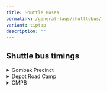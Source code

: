 ```yaml
---
title: Shuttle Buses
permalink: /general-faqs/shuttlebus/
variant: tiptap
description: ""
---
```

<h2>Shuttle bus timings</h2>
<div data-type="detailGroup" class="isomer-accordion isomer-accordion-white">
<details class="isomer-details">
<summary>Gombak Precinct</summary>
<div data-type="detailsContent" class="isomer-details-content">
<h2>Gombak Precinct</h2>
<div class="isomer-image-wrapper">
<img style="width: 100%" height="auto" width="100%" alt="Shuttle bus pick up at cashew MRT" src="/images/Shuttle bus/shuttle_gbk.jpg">
</div>
<h3>Morning</h3>
<table style="minWidth: 50px">
<colgroup>
<col>
<col>
</colgroup>
<tbody>
<tr>
<th rowspan="1" colspan="1">
<p>First bus</p>
</th>
<th rowspan="1" colspan="1">
<p>0700hrs</p>
</th>
</tr>
<tr>
<td rowspan="1" colspan="1">
<p><strong>Last bus</strong>
</p>
</td>
<td rowspan="1" colspan="1">
<p><strong>1000hrs</strong>
</p>
</td>
</tr>
<tr>
<td rowspan="1" colspan="1">
<p><strong>Frequency</strong>
</p>
</td>
<td rowspan="1" colspan="1">
<p><strong>15 mins</strong>
</p>
</td>
</tr>
<tr>
<td rowspan="1" colspan="1">
<p>Stop 1</p>
</td>
<td rowspan="1" colspan="1">
<p>Cashew MRT (Taxi Stand)</p>
</td>
</tr>
<tr>
<td rowspan="1" colspan="1">
<p>Stop 2</p>
</td>
<td rowspan="1" colspan="1">
<p>Pass Office (bus stop)</p>
</td>
</tr>
<tr>
<td rowspan="1" colspan="1">
<p>Stop 3</p>
</td>
<td rowspan="1" colspan="1">
<p>M-Annex Foyer</p>
</td>
</tr>
</tbody>
</table>
<h3>Lunchtime</h3>
<table style="minWidth: 50px">
<colgroup>
<col>
<col>
</colgroup>
<tbody>
<tr>
<th rowspan="1" colspan="1">
<p>First bus</p>
</th>
<th rowspan="1" colspan="1">
<p>1130hrs</p>
</th>
</tr>
<tr>
<td rowspan="1" colspan="1">
<p><strong>Last bus</strong>
</p>
</td>
<td rowspan="1" colspan="1">
<p><strong>1400hrs</strong>
</p>
</td>
</tr>
<tr>
<td rowspan="1" colspan="1">
<p><strong>Frequency</strong>
</p>
</td>
<td rowspan="1" colspan="1">
<p><strong>30 mins</strong>
</p>
</td>
</tr>
<tr>
<td rowspan="1" colspan="1">
<p>Stop 1</p>
</td>
<td rowspan="1" colspan="1">
<p>MINDEF Taxi Stand</p>
</td>
</tr>
<tr>
<td rowspan="1" colspan="1">
<p>Stop 2</p>
</td>
<td rowspan="1" colspan="1">
<p>Hillview camp (roadside pickup)</p>
</td>
</tr>
<tr>
<td rowspan="1" colspan="1">
<p>Stop 3</p>
</td>
<td rowspan="1" colspan="1">
<p>Hillion Mall (MRT Exit A Bus Stop)</p>
</td>
</tr>
<tr>
<td rowspan="1" colspan="1">
<p>Stop 4</p>
</td>
<td rowspan="1" colspan="1">
<p>Hillv2 Bus Stop</p>
</td>
</tr>
<tr>
<td rowspan="1" colspan="1">
<p>Stop 5</p>
</td>
<td rowspan="1" colspan="1">
<p>MINDEF Pass Office</p>
</td>
</tr>
</tbody>
</table>
<p></p>
<p><strong><u>Temporary Shuttle bus for Lunchtime (Timbre+ Hillview)</u></strong>
</p>
<table style="minWidth: 50px">
<colgroup>
<col>
<col>
</colgroup>
<tbody>
<tr>
<td rowspan="1" colspan="1">
<p><strong>First bus</strong>
</p>
</td>
<td rowspan="1" colspan="1">
<p><strong>1130hrs</strong>
</p>
</td>
</tr>
<tr>
<td rowspan="1" colspan="1">
<p><strong>Last bus</strong>
</p>
</td>
<td rowspan="1" colspan="1">
<p><strong>1430hrs</strong>
</p>
</td>
</tr>
<tr>
<td rowspan="1" colspan="1">
<p><strong>Frequency</strong>
</p>
</td>
<td rowspan="1" colspan="1">
<p><strong>20 mins</strong>
</p>
</td>
</tr>
<tr>
<td rowspan="1" colspan="1">
<p>Pick up location</p>
</td>
<td rowspan="1" colspan="1">
<p>M-Annex Foyer</p>
</td>
</tr>
<tr>
<td rowspan="1" colspan="1">
<p>Drop off location</p>
</td>
<td rowspan="1" colspan="1">
<p>New CMPB Blk 1</p>
</td>
</tr>
</tbody>
</table>
<h3>Evening</h3>
<table style="minWidth: 50px">
<colgroup>
<col>
<col>
</colgroup>
<tbody>
<tr>
<th rowspan="1" colspan="1">
<p>First bus</p>
</th>
<th rowspan="1" colspan="1">
<p>1630hrs (Fri: 1600hrs)</p>
</th>
</tr>
<tr>
<td rowspan="1" colspan="1">
<p><strong>Last bus</strong>
</p>
</td>
<td rowspan="1" colspan="1">
<p><strong>2130hrs (Fri: 2100hrs)</strong>
</p>
</td>
</tr>
<tr>
<td rowspan="1" colspan="1">
<p><strong>Frequency</strong>
</p>
</td>
<td rowspan="1" colspan="1">
<p><strong>15 mins</strong>
</p>
</td>
</tr>
<tr>
<td rowspan="1" colspan="1">
<p>Stop 1</p>
</td>
<td rowspan="1" colspan="1">
<p>M-Annex Foyer</p>
</td>
</tr>
<tr>
<td rowspan="1" colspan="1">
<p>Stop 2</p>
</td>
<td rowspan="1" colspan="1">
<p>Cashew MRT (Taxi Stand)</p>
</td>
</tr>
</tbody>
</table>
</div>
</details>
<details class="isomer-details">
<summary>Depot Road Camp</summary>
<div data-type="detailsContent" class="isomer-details-content">
<h2>Depot Road Camp</h2>
<div class="isomer-image-wrapper">
<img style="width: 100%" height="auto" width="100%" alt="Shuttle bus pickup at depot road camp" src="/images/Shuttle bus/shuttle_drc.jpg">
</div>
<h3>Morning</h3>
<table style="minWidth: 50px">
<colgroup>
<col>
<col>
</colgroup>
<tbody>
<tr>
<th rowspan="1" colspan="1">
<p>First bus</p>
</th>
<th rowspan="1" colspan="1">
<p>0700hrs</p>
</th>
</tr>
<tr>
<td rowspan="1" colspan="1">
<p><strong>Last bus</strong>
</p>
</td>
<td rowspan="1" colspan="1">
<p><strong>0830hrs</strong>
</p>
</td>
</tr>
<tr>
<td rowspan="1" colspan="1">
<p><strong>Frequency</strong>
</p>
</td>
<td rowspan="1" colspan="1">
<p><strong>15-20 mins</strong>
</p>
</td>
</tr>
<tr>
<td rowspan="1" colspan="1">
<p>Stop 1</p>
</td>
<td rowspan="1" colspan="1">
<p>HarbourFront MRT (Exit D Taxi Stand)</p>
</td>
</tr>
<tr>
<td rowspan="1" colspan="1">
<p>Stop 2</p>
</td>
<td rowspan="1" colspan="1">
<p>Depot Road Camp (Pickup/drop-off point)</p>
</td>
</tr>
</tbody>
</table>
<h3>Lunchtime (Depot Heights)</h3>
<table style="minWidth: 50px">
<colgroup>
<col>
<col>
</colgroup>
<tbody>
<tr>
<th rowspan="1" colspan="1">
<p>First bus</p>
</th>
<th rowspan="1" colspan="1">
<p>1200hrs</p>
</th>
</tr>
<tr>
<td rowspan="1" colspan="1">
<p><strong>Last bus</strong>
</p>
</td>
<td rowspan="1" colspan="1">
<p><strong>1345hrs</strong>
</p>
</td>
</tr>
<tr>
<td rowspan="1" colspan="1">
<p><strong>Frequency</strong>
</p>
</td>
<td rowspan="1" colspan="1">
<p><strong>15 mins</strong>
</p>
</td>
</tr>
<tr>
<td rowspan="1" colspan="1">
<p>Stop 1</p>
</td>
<td rowspan="1" colspan="1">
<p>DTTA (Bus stop B14241)</p>
</td>
</tr>
<tr>
<td rowspan="1" colspan="1">
<p>Stop 2</p>
</td>
<td rowspan="1" colspan="1">
<p>Depot Road Camp (Pickup/drop-off point)</p>
</td>
</tr>
<tr>
<td rowspan="1" colspan="1">
<p>Stop 3</p>
</td>
<td rowspan="1" colspan="1">
<p>Depot Heights Shopping Centre</p>
</td>
</tr>
</tbody>
</table>
<h3>Evening</h3>
<table style="minWidth: 50px">
<colgroup>
<col>
<col>
</colgroup>
<tbody>
<tr>
<th rowspan="1" colspan="1">
<p>First bus</p>
</th>
<th rowspan="1" colspan="1">
<p>1700hrs</p>
</th>
</tr>
<tr>
<td rowspan="1" colspan="1">
<p><strong>Last bus</strong>
</p>
</td>
<td rowspan="1" colspan="1">
<p><strong>1900hrs</strong>
</p>
</td>
</tr>
<tr>
<td rowspan="1" colspan="1">
<p><strong>Frequency</strong>
</p>
</td>
<td rowspan="1" colspan="1">
<p><strong>15-20 mins</strong>
</p>
</td>
</tr>
<tr>
<td rowspan="1" colspan="1">
<p>Stop 1</p>
</td>
<td rowspan="1" colspan="1">
<p>Depot Road Camp (Pickup/drop-off point)</p>
</td>
</tr>
<tr>
<td rowspan="1" colspan="1">
<p>Stop 2</p>
</td>
<td rowspan="1" colspan="1">
<p>HarbourFront MRT (Exit D Taxi Stand)</p>
</td>
</tr>
</tbody>
</table>
<p></p>
</div>
</details>
<details class="isomer-details">
<summary>CMPB</summary>
<div data-type="detailsContent" class="isomer-details-content">
<h2>CMPB</h2>
<p></p>
<div class="isomer-image-wrapper">
<img style="width: 100%" height="auto" width="100%" alt="" src="/images/Bus_pic.jpg">
</div>
<p><strong><u>Temporary Shuttle bus between Cashew MRT and CMPB</u></strong>
</p>
<h3>Monday to Friday</h3>
<table style="minWidth: 50px">
<colgroup>
<col>
<col>
</colgroup>
<tbody>
<tr>
<th rowspan="1" colspan="1">
<p>First bus</p>
</th>
<th rowspan="1" colspan="1">
<p>0700hrs</p>
</th>
</tr>
<tr>
<td rowspan="1" colspan="1">
<p><strong>Last bus</strong>
</p>
</td>
<td rowspan="1" colspan="1">
<p><strong>1930hrs</strong>
</p>
</td>
</tr>
<tr>
<td rowspan="1" colspan="1">
<p><strong>Frequency</strong>
</p>
</td>
<td rowspan="1" colspan="1">
<p><strong>15 mins</strong>
</p>
</td>
</tr>
<tr>
<td rowspan="1" colspan="1">
<p>Stop 1</p>
</td>
<td rowspan="1" colspan="1">
<p>Cashew MRT (Taxi Stand)</p>
</td>
</tr>
<tr>
<td rowspan="1" colspan="1">
<p>Stop 2</p>
</td>
<td rowspan="1" colspan="1">
<p>CMPB (Block 1)</p>
</td>
</tr>
</tbody>
</table>
<h3>Saturday</h3>
<table style="minWidth: 50px">
<colgroup>
<col>
<col>
</colgroup>
<tbody>
<tr>
<th rowspan="1" colspan="1">
<p>First bus</p>
</th>
<th rowspan="1" colspan="1">
<p>0700hrs</p>
</th>
</tr>
<tr>
<td rowspan="1" colspan="1">
<p><strong>Last bus</strong>
</p>
</td>
<td rowspan="1" colspan="1">
<p><strong>1400hrs</strong>
</p>
</td>
</tr>
<tr>
<td rowspan="1" colspan="1">
<p><strong>Frequency</strong>
</p>
</td>
<td rowspan="1" colspan="1">
<p><strong>15 mins</strong>
</p>
</td>
</tr>
<tr>
<td rowspan="1" colspan="1">
<p>Stop 1</p>
</td>
<td rowspan="1" colspan="1">
<p>Cashew MRT (Taxi Stand)</p>
</td>
</tr>
<tr>
<td rowspan="1" colspan="1">
<p>Stop 2</p>
</td>
<td rowspan="1" colspan="1">
<p>CMPB (Block 1)</p>
</td>
</tr>
</tbody>
</table>
</div>
</details>
</div>
<p></p>
<p></p>